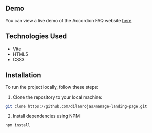 ## Demo

You can view a live demo of the Accordion FAQ website [here](https://manage-landing-page-e1x.pages.dev/)

## Technologies Used

- Vite
- HTML5
- CSS3

## Installation

To run the project locally, follow these steps:

1. Clone the repository to your local machine:

```bash
git clone https://github.com/dilanrojas/manage-landing-page.git
```

2. Install dependencies using NPM

```bash
npm install
```
